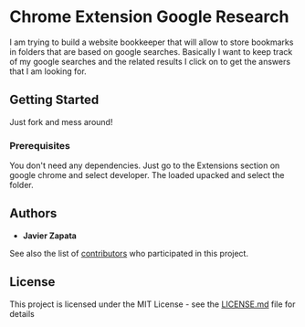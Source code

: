 # Chrome Extension Google Research

I am trying to build a website bookkeeper that will allow to store bookmarks in folders that are based on google searches.  Basically I want to keep track of my google searches and the related results I click on to get the answers that I am looking for.

## Getting Started

Just fork and mess around!  

### Prerequisites

You don't need any dependencies.  Just go to the Extensions section on google chrome and select developer.  The loaded upacked and select the folder.

## Authors

* **Javier Zapata**

See also the list of [contributors](https://github.com/your/project/contributors) who participated in this project.

## License

This project is licensed under the MIT License - see the [LICENSE.md](LICENSE.md) file for details
